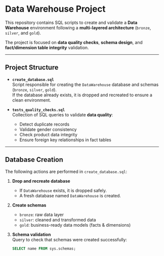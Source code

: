# Data Warehouse Project

This repository contains SQL scripts to create and validate a **Data Warehouse** environment following a **multi-layered architecture** (`bronze`, `silver`, and `gold`).  

The project is focused on **data quality checks**, **schema design**, and **fact/dimension table integrity** validation.

---

## Project Structure

- **`create_database.sql`**  
  Script responsible for creating the `DataWarehouse` database and schemas (`bronze`, `silver`, `gold`).  
  If the database already exists, it is dropped and recreated to ensure a clean environment.

- **`tests_quality_checks.sql`**  
  Collection of SQL queries to validate **data quality**:  
  - Detect duplicate records  
  - Validate gender consistency  
  - Check product data integrity  
  - Ensure foreign key relationships in fact tables  

---

## Database Creation

The following actions are performed in `create_database.sql`:

1. **Drop and recreate database**  
   - If `DataWarehouse` exists, it is dropped safely.  
   - A fresh database named `DataWarehouse` is created.  

2. **Create schemas**  
   - `bronze`: raw data layer  
   - `silver`: cleaned and transformed data  
   - `gold`: business-ready data models (facts & dimensions)  

3. **Schema validation**  
   Query to check that schemas were created successfully:  
   ```sql
   SELECT name FROM sys.schemas;

